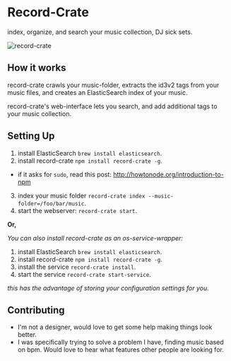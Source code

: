 # Record-Crate

index, organize, and search your music collection, DJ sick sets.

![record-crate](https://github.com/bcoe/record-crate/raw/master/assets/images/record-crate.png "record-crate")

## How it works

record-crate crawls your music-folder, extracts the id3v2 tags from your
music files, and creates an ElasticSearch index of your music.

record-crate's web-interface lets you search, and add additional tags to
your music collection.

## Setting Up

1. install ElasticSearch `brew install elasticsearch`.
2. install record-crate `npm install record-crate -g`.
  * if it asks for `sudo`, read this post: http://howtonode.org/introduction-to-npm
3. index your music folder `record-crate index --music-folder=/foo/bar/music`.
4. start the webserver: `record-crate start`.

**Or,**

_You can also install record-crate as an os-service-wrapper:_

1. install ElasticSearch `brew install elasticsearch`.
2. install record-crate `npm install record-crate -g`.
3. install the service `record-crate install`.
4. start the service `record-crate start-service`.

_this has the advantage of storing your configuration settings for you._

## Contributing

* I'm not a designer, would love to get some help making things look better.
* I was specifically trying to solve a problem I have, finding music based
  on bpm. Would love to hear what features other people are looking for.
